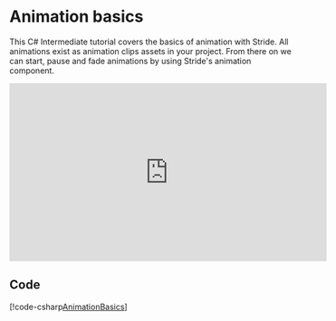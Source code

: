 # Animation basics

This C# Intermediate tutorial covers the basics of animation with Stride. All animations exist as animation clips assets in your project. From there on we can start, pause and fade animations by using Stride's animation component.

<iframe width="560" height="315" src="https://www.youtube.com/embed/o924grDYDjU" frameborder="0" allow="accelerometer; autoplay; encrypted-media; gyroscope; picture-in-picture" allowfullscreen></iframe>

## Code
[!code-csharp[AnimationBasics](../../../../stride/samples/Tutorials/CSharpIntermediate/CSharpIntermediate/CSharpIntermediate.Game/07_Animation/AnimationBasics.cs)]
